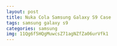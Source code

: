 ```yaml
---
layout: post
title: Nuka Cola Samsung Galaxy S9 Case
tags: samsung galaxy s9
categories: samsung
img: 11Qg6f5HQgMuwcsZ71agNZfZa06urVfk1
---
```

